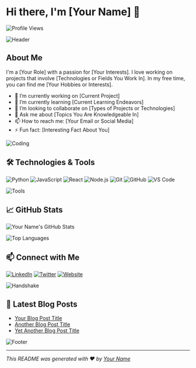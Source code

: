# Hi there, I'm [Your Name] 👋

![Profile Views](https://komarev.com/ghpvc/?username=your-username&color=blue&style=flat-square&label=PROFILE+VIEWS)

![Header](https://raw.githubusercontent.com/your-username/your-repo/main/header.png)

## About Me

I'm a [Your Role] with a passion for [Your Interests]. I love working on projects that involve [Technologies or Fields You Work In]. In my free time, you can find me [Your Hobbies or Interests].

- 🔭 I’m currently working on [Current Project]
- 🌱 I’m currently learning [Current Learning Endeavors]
- 👯 I’m looking to collaborate on [Types of Projects or Technologies]
- 💬 Ask me about [Topics You Are Knowledgeable In]
- 📫 How to reach me: [Your Email or Social Media]
- ⚡ Fun fact: [Interesting Fact About You]

![Coding](https://media.giphy.com/media/13HgwGsXF0aiGY/giphy.gif)

## 🛠️ Technologies & Tools

![Python](https://img.shields.io/badge/-Python-333?style=flat&logo=python)
![JavaScript](https://img.shields.io/badge/-JavaScript-333?style=flat&logo=javascript)
![React](https://img.shields.io/badge/-React-333?style=flat&logo=react)
![Node.js](https://img.shields.io/badge/-Node.js-333?style=flat&logo=node.js)
![Git](https://img.shields.io/badge/-Git-333?style=flat&logo=git)
![GitHub](https://img.shields.io/badge/-GitHub-333?style=flat&logo=github)
![VS Code](https://img.shields.io/badge/-VS%20Code-333?style=flat&logo=visual-studio-code)

![Tools](https://media.giphy.com/media/kH1DBkPNyZPOk0BxrM/giphy.gif)

## 📈 GitHub Stats

![Your Name's GitHub Stats](https://github-readme-stats.vercel.app/api?username=your-username&show_icons=true&theme=dark)

![Top Languages](https://github-readme-stats.vercel.app/api/top-langs/?username=your-username&layout=compact&theme=dark)

## 📫 Connect with Me

[![LinkedIn](https://img.shields.io/badge/-LinkedIn-333?style=flat&logo=linkedin)](https://www.linkedin.com/in/your-linkedin/)
[![Twitter](https://img.shields.io/badge/-Twitter-333?style=flat&logo=twitter)](https://twitter.com/your-twitter)
[![Website](https://img.shields.io/badge/-Website-333?style=flat&logo=google-chrome)](https://your-website.com/)

![Handshake](https://media.giphy.com/media/xT9IgzoKnwFNmISR8I/giphy.gif)

## 📝 Latest Blog Posts

<!-- BLOG-POST-LIST:START -->
- [Your Blog Post Title](https://your-blog-link.com)
- [Another Blog Post Title](https://your-blog-link.com)
- [Yet Another Blog Post Title](https://your-blog-link.com)
<!-- BLOG-POST-LIST:END -->

![Footer](https://raw.githubusercontent.com/your-username/your-repo/main/footer.png)

---

*This README was generated with ❤️ by [Your Name](https://github.com/your-username)*
